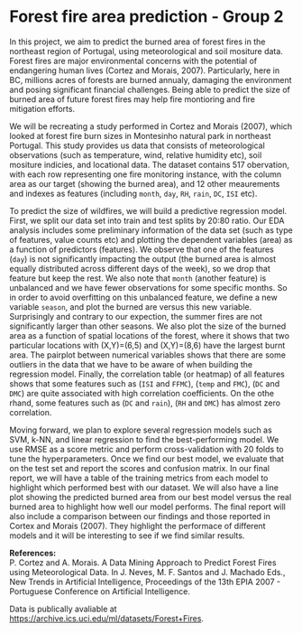 # Forest fire area prediction - Group 2

In this project, we aim to predict the burned area of forest fires in the northeast region of Portugal, using meteorological and soil mositure data. Forest fires are major environmental concerns with the potential of endangering human lives (Cortez and Morais, 2007). Particularly, here in BC, millions acres of forests are burned annualy, damaging the environment and posing significant financial challenges. Being able to predict the size of burned area of future forest fires may help fire montioring and fire mitigation efforts. 

We will be recreating a study performed in Cortez and Morais (2007), which looked at forest fire burn sizes in Montesinho natural park in northeast Portugal. This study provides us data that consists of meteorological observations (such as temperature, wind, relative humidity etc), soil mositure indicies, and locational data. The dataset contains 517 obervation, with each row representing one fire monitoring instance, with the column area as our target (showing the burned area), and 12 other meaurements and indexes as features (including `month`, `day`, `RH`, `rain`, `DC`, `ISI` etc). 

To predict the size of wildfires, we will build a predictive regression model. First, we split our data set into train and test splits by 20:80 ratio. Our EDA analysis includes some preliminary information of the data set (such as type of features, value counts etc) and plotting the dependent variables (area) as a function of predictors (features). We observe that one of the features (`day`) is not significantly impacting the output (the burned area is almost equally distributed across different days of the week), so we drop that feature but keep the rest. We also note that `month` (another feature) is unbalanced and we have fewer observations for some specific months. So in order to avoid overfitting on this unbalanced feature, we define a new variable `season`, and plot the burned are versus this new variable. Surprisingly and contrary to our expection, the summer fires are not significantly larger than other seasons. We also plot the size of the burned area as a function of spatial locations of the forest, where it shows that two particular locations with (X,Y)=(6,5) and (X,Y)=(8,6) have the largest burnt area. The pairplot between numerical variables shows that there are some outliers in the data that we have to be aware of when building the regression model. Finally, the correlation table (or heatmap) of all features shows that some features such as (`ISI` and `FFMC`), (`temp` and `FMC`), (`DC` and `DMC`) are quite associated with high correlation coefficients. On the othe rhand, some features such as (`DC` and `rain`), (`RH` and `DMC`) has almost zero correlation. 

Moving forward, we plan to explore several regression models such as SVM, k-NN, and linear regression to find the best-performing model. We use RMSE as a score metric and perform cross-validation with 20 folds to tune the hyperparameters. Once we find our best model, we evaluate that on the test set and report the scores and confusion matrix. In our final report, we will have a table of the training metrics from each model to highlight which performed best with our dataset. We will also have a line plot showing the predicted burned area from our best model versus the real burned area to highlight how well our model performs. The final report will also include a comparison between our findings and those reported in Cortex and Morais (2007). They highlight the performace of different models and it will be interesting to see if we find similar results. 


**References:**  
P. Cortez and A. Morais. A Data Mining Approach to Predict Forest Fires using Meteorological Data. In J. Neves, M. F. Santos and J. Machado Eds., New Trends in Artificial Intelligence, Proceedings of the 13th EPIA 2007 - Portuguese Conference on Artificial Intelligence.

Data is publically avaliable at https://archive.ics.uci.edu/ml/datasets/Forest+Fires.
